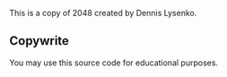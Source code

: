 This is a copy of 2048 created by Dennis Lysenko.

## Copywrite
You may use this source code for educational purposes.
